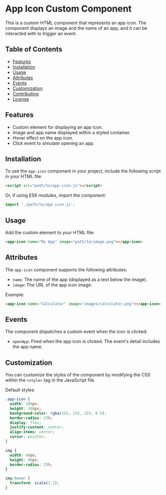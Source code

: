 # App Icon Custom Component

This is a custom HTML component that represents an app icon. The component displays an image and the name of an app, and it can be interacted with to trigger an event.

## Table of Contents

- [Features](#features)
- [Installation](#installation)
- [Usage](#usage)
- [Attributes](#attributes)
- [Events](#events)
- [Customization](#customization)
- [Contributing](#contributing)
- [License](#license)

## Features

- Custom element for displaying an app icon.
- Image and app name displayed within a styled container.
- Hover effect on the app icon.
- Click event to simulate opening an app.

## Installation

To use the `app-icon` component in your project, include the following script in your HTML file:

```html
<script src="path/to/app-icon.js"></script>
```

Or, if using ES6 modules, import the component:

```javascript
import './path/to/app-icon.js';
```

## Usage

Add the custom element to your HTML file:

```html
<app-icon name="My App" image="path/to/image.png"></app-icon>
```

## Attributes

The `app-icon` component supports the following attributes:

- `name`: The name of the app (displayed as a text below the image).
- `image`: The URL of the app icon image.

Example:

```html
<app-icon name="Calculator" image="images/calculator.png"></app-icon>
```

## Events

The component dispatches a custom event when the icon is clicked:

- `openApp`: Fired when the app icon is clicked. The event's detail includes the app name.

## Customization

You can customize the styles of the component by modifying the CSS within the `<style>` tag in the JavaScript file.

Default styles:

```css
.app-icon {
  width: 100px;
  height: 100px;
  background-color: rgba(255, 255, 255, 0.5);
  border-radius: 25%;
  display: flex;
  justify-content: center;
  align-items: center;
  cursor: pointer;
}

img {
  width: 90px;
  height: 90px;
  border-radius: 25%;
}

img:hover {
  transform: scale(1.1);
}
```